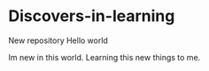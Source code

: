 # Discovers-in-learning
New repository
Hello world

Im new in this world. Learning this new things to me.
